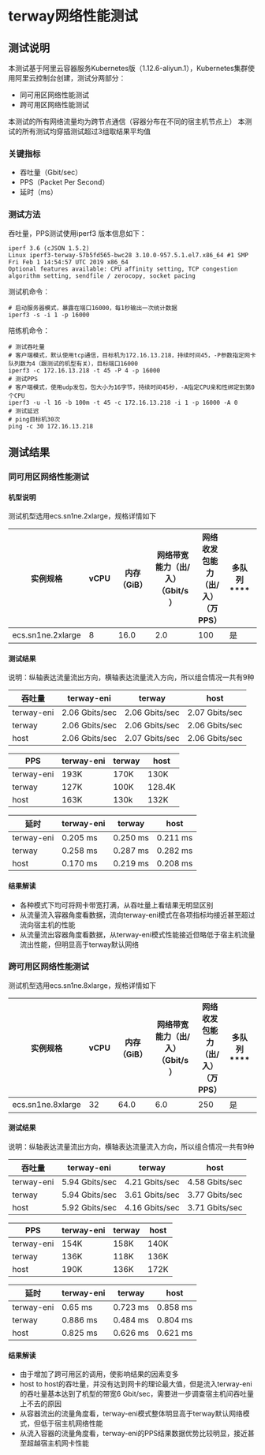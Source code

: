 # terway网络性能测试
## 测试说明
本测试基于阿里云容器服务Kubernetes版（1.12.6-aliyun.1），Kubernetes集群使用阿里云控制台创建，测试分两部分：
- 同可用区网络性能测试
- 跨可用区网络性能测试

本测试的所有网络流量均为跨节点通信（容器分布在不同的宿主机节点上）
本测试的所有测试均穿插测试超过3组取结果平均值

### 关键指标
- 吞吐量（Gbit/sec）
- PPS（Packet Per Second）
- 延时（ms）
### 测试方法
吞吐量，PPS测试使用iperf3 
版本信息如下：
```
iperf 3.6 (cJSON 1.5.2)
Linux iperf3-terway-57b5fd565-bwc28 3.10.0-957.5.1.el7.x86_64 #1 SMP Fri Feb 1 14:54:57 UTC 2019 x86_64
Optional features available: CPU affinity setting, TCP congestion algorithm setting, sendfile / zerocopy, socket pacing
```
测试机命令：
```
# 启动服务器模式，暴露在端口16000，每1秒输出一次统计数据
iperf3 -s -i 1 -p 16000
```
陪练机命令：
```
# 测试吞吐量
# 客户端模式，默认使用tcp通信，目标机为172.16.13.218，持续时间45，-P参数指定网卡队列数为4（跟测试的机型有关），目标端口16000
iperf3 -c 172.16.13.218 -t 45 -P 4 -p 16000
# 测试PPS
# 客户端模式，使用udp发包，包大小为16字节，持续时间45秒，-A指定CPU亲和性绑定到第0个CPU
iperf3 -u -l 16 -b 100m -t 45 -c 172.16.13.218 -i 1 -p 16000 -A 0
# 测试延迟
# ping目标机30次
ping -c 30 172.16.13.218
```

## 测试结果
### 同可用区网络性能测试
#### 机型说明
测试机型选用ecs.sn1ne.2xlarge，规格详情如下

实例规格 | vCPU |  内存（GiB） | 网络带宽能力（出/入）（Gbit/s） | 网络收发包能力（出/入）（万PPS） | 多队列**** | 弹性网卡（包括一块主网卡）
-|-|-|-|-|-|-
ecs.sn1ne.2xlarge | 8 | 16.0 | 2.0 | 100 | 是 | 4 | 4 |

#### 测试结果

说明：纵轴表达流量流出方向，横轴表达流量流入方向，所以组合情况一共有9种

| 吞吐量 | terway-eni | terway | host |
| ------ | ------ | ------ | ------ |
| terway-eni | 2.06 Gbits/sec | 2.06 Gbits/sec | 2.07 Gbits/sec |
| terway | 2.06 Gbits/sec | 2.06 Gbits/sec | 2.06 Gbits/sec |
| host | 2.06 Gbits/sec | 2.07 Gbits/sec | 2.06 Gbits/sec |

PPS | terway-eni | terway | host
-|-|-|-
terway-eni | 193K | 170K | 130K
terway | 127K | 100K | 128.4K
host | 163K | 130k | 132K |
			
延时 | terway-eni | terway | host
-|-|-|-
terway-eni | 0.205 ms | 0.250 ms | 0.211 ms
terway | 0.258 ms | 0.287 ms | 0.282 ms
host | 0.170 ms | 0.219 ms | 0.208 ms

#### 结果解读
- 各种模式下均可将网卡带宽打满，从吞吐量上看结果无明显区别
- 从流量流入容器角度看数据，流向terway-eni模式在各项指标均接近甚至超过流向宿主机的性能
- 从流量流出容器角度看数据，从terway-eni模式性能接近但略低于宿主机流量流出性能，但明显高于terway默认网络

### 跨可用区网络性能测试
测试机型选用ecs.sn1ne.8xlarge，规格详情如下

实例规格 | vCPU |  内存（GiB） | 网络带宽能力（出/入）（Gbit/s） | 网络收发包能力（出/入）（万PPS） | 多队列**** | 弹性网卡（包括一块主网卡）
-|-|-|-|-|-|-
ecs.sn1ne.8xlarge | 32 | 64.0 | 6.0 | 250 | 是 | 8 | 8 |

#### 测试结果

说明：纵轴表达流量流出方向，横轴表达流量流入方向，所以组合情况一共有9种

| 吞吐量 | terway-eni | terway | host |
| ------ | ------ | ------ | ------ |
| terway-eni | 5.94 Gbits/sec | 4.21 Gbits/sec | 4.58 Gbits/sec |
| terway | 5.94 Gbits/sec | 3.61 Gbits/sec | 3.77 Gbits/sec |
| host | 5.92 Gbits/sec | 4.16 Gbits/sec | 3.71 Gbits/sec |

PPS | terway-eni | terway | host
-|-|-|-
terway-eni | 154K | 158K | 140K
terway | 136K | 118K | 136K
host | 190K | 136K | 172K |
			
延时 | terway-eni | terway | host
-|-|-|-
terway-eni | 0.65 ms | 0.723 ms | 0.858 ms
terway | 0.886 ms | 0.484 ms | 0.804 ms
host | 0.825 ms | 0.626 ms | 0.621 ms
			
#### 结果解读
- 由于增加了跨可用区的调用，使影响结果的因素变多
- host to host的吞吐量，并没有达到网卡的理论最大值，但是流入terway-eni的吞吐量基本达到了机型的带宽6 Gbit/sec，需要进一步调查宿主机间吞吐量上不去的原因
- 从容器流出的流量角度看，terway-eni模式整体明显高于terway默认网络模式，但低于宿主机网络性能
- 从流入容器的流量角度看，terway-eni的PPS结果数据优势比较明显，接近甚至超越宿主机网卡性能

